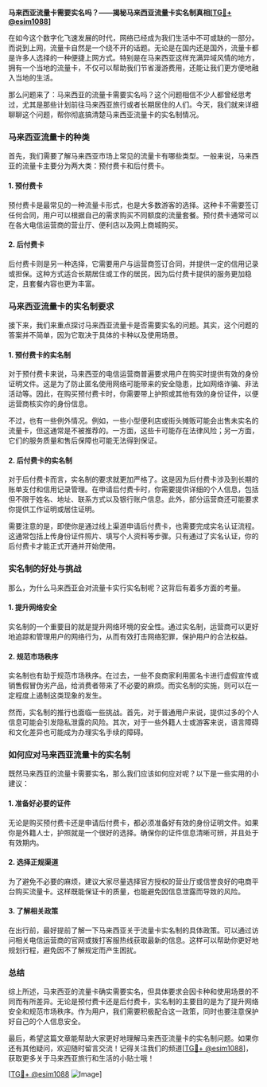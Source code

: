 **马来西亚流量卡需要实名吗？——揭秘马来西亚流量卡实名制真相[[TG💪+ @esim1088](https://t.me/s/esim1088)]**

在如今这个数字化飞速发展的时代，网络已经成为我们生活中不可或缺的一部分。而说到上网，流量卡自然是一个绕不开的话题。无论是在国内还是国外，流量卡都是许多人选择的一种便捷上网方式。特别是在马来西亚这样充满异域风情的地方，拥有一个当地的流量卡，不仅可以帮助我们节省漫游费用，还能让我们更方便地融入当地的生活。

那么问题来了：马来西亚的流量卡需要实名吗？这个问题相信不少人都曾经思考过，尤其是那些计划前往马来西亚旅行或者长期居住的人们。今天，我们就来详细聊聊这个问题，帮你彻底搞清楚马来西亚流量卡的实名制情况。

### **马来西亚流量卡的种类**

首先，我们需要了解马来西亚市场上常见的流量卡有哪些类型。一般来说，马来西亚的流量卡主要分为两大类：预付费卡和后付费卡。

#### **1. 预付费卡**
预付费卡是最常见的一种流量卡形式，也是大多数游客的选择。这种卡不需要签订任何合同，用户可以根据自己的需求购买不同额度的流量套餐。预付费卡通常可以在各大电信运营商的营业厅、便利店以及网上商城购买。

#### **2. 后付费卡**
后付费卡则是另一种选择，它需要用户与运营商签订合同，并提供一定的信用记录或担保。这种方式适合长期居住或工作的居民，因为后付费卡提供的服务更加稳定，且套餐内容也更为丰富。

### **马来西亚流量卡的实名制要求**

接下来，我们来重点探讨马来西亚流量卡是否需要实名的问题。其实，这个问题的答案并不简单，因为它取决于具体的卡种以及使用场景。

#### **1. 预付费卡的实名制**
对于预付费卡来说，马来西亚的电信运营商普遍要求用户在购买时提供有效的身份证明文件。这是为了防止匿名使用网络可能带来的安全隐患，比如网络诈骗、非法活动等。因此，在购买预付费卡时，你需要带上护照或其他有效的身份证件，以便运营商核实你的身份信息。

不过，也有一些例外情况。例如，一些小型便利店或街头摊贩可能会出售未实名的流量卡，但这通常是不被推荐的。一方面，这些卡可能存在法律风险；另一方面，它们的服务质量和售后保障也可能无法得到保证。

#### **2. 后付费卡的实名制**
对于后付费卡而言，实名制的要求就更加严格了。这是因为后付费卡涉及到长期的账单支付和信用记录管理。在申请后付费卡时，你需要提供详细的个人信息，包括但不限于姓名、地址、联系方式以及银行账户信息。此外，部分运营商还可能要求你提供工作证明或居住证明。

需要注意的是，即使你是通过线上渠道申请后付费卡，也需要完成实名认证流程。这通常包括上传身份证件照片、填写个人资料等步骤。只有通过了实名认证，你的后付费卡才能正式开通并开始使用。

### **实名制的好处与挑战**

那么，为什么马来西亚会对流量卡实行实名制呢？这背后有着多方面的考量。

#### **1. 提升网络安全**
实名制的一个重要目的就是提升网络环境的安全性。通过实名制，运营商可以更好地追踪和管理用户的网络行为，从而有效打击网络犯罪，保护用户的合法权益。

#### **2. 规范市场秩序**
实名制也有助于规范市场秩序。在过去，一些不良商家利用匿名卡进行虚假宣传或销售假冒伪劣产品，给消费者带来了不必要的麻烦。而实名制的实施，则可以在一定程度上遏制这类现象的发生。

然而，实名制的推行也面临一些挑战。首先，对于普通用户来说，提供过多的个人信息可能会引发隐私泄露的风险。其次，对于一些外籍人士或游客来说，语言障碍和文化差异也可能成为办理实名手续的障碍。

### **如何应对马来西亚流量卡的实名制**

既然马来西亚的流量卡需要实名，那么我们应该如何应对呢？以下是一些实用的小建议：

#### **1. 准备好必要的证件**
无论是购买预付费卡还是申请后付费卡，都必须准备好有效的身份证明文件。如果你是外籍人士，护照就是一个很好的选择。确保你的证件信息清晰可辨，并且处于有效期内。

#### **2. 选择正规渠道**
为了避免不必要的麻烦，建议大家尽量选择官方授权的营业厅或信誉良好的电商平台购买流量卡。这样既能保证卡的质量，也能避免因信息泄露而导致的风险。

#### **3. 了解相关政策**
在出行前，最好提前了解一下马来西亚关于流量卡实名制的具体政策。可以通过访问相关电信运营商的官网或拨打客服热线获取最新的信息。这样可以帮助你更好地规划行程，避免因不了解规定而产生困扰。

### **总结**

综上所述，马来西亚的流量卡确实需要实名，但具体要求会因卡种和使用场景的不同而有所差异。无论是预付费卡还是后付费卡，实名制的主要目的是为了提升网络安全和规范市场秩序。作为用户，我们需要积极配合这一政策，同时也要注意保护好自己的个人信息安全。

最后，希望这篇文章能帮助大家更好地理解马来西亚流量卡的实名制问题。如果你还有其他疑问，欢迎随时留言交流！记得关注我们的频道[[TG💪+ @esim1088](https://t.me/s/esim1088)]，获取更多关于马来西亚旅行和生活的小贴士哦！

[[TG💪+ @esim1088](https://t.me/s/esim1088) ![Image](https://i.postimg.cc/4NQfJmqS/Snipaste-2025-05-13-00-14-12.png)]